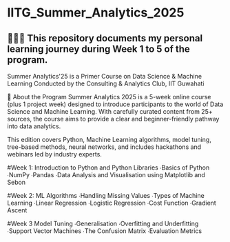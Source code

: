 # IITG_Summer_Analytics_2025

## 👨🏻‍💻 This repository documents my personal learning journey during Week 1 to 5 of the program.

Summer Analytics'25 is a Primer Course on Data Science & Machine Learning
Conducted by the Consulting & Analytics Club, IIT Guwahati

📘 About the Program
Summer Analytics 2025 is a 5-week online course (plus 1 project week) designed to introduce participants to the world of Data Science and Machine Learning. With carefully curated content from 25+ sources, the course aims to provide a clear and beginner-friendly pathway into data analytics.

This edition covers Python, Machine Learning algorithms, model tuning, tree-based methods, neural networks, and includes hackathons and webinars led by industry experts.

#Week 1: 
Introduction to Python and Python Libraries
∙Basics of Python
∙NumPy
∙Pandas
∙Data Analysis and Visualisation using Matplotlib and Sebon


#Week 2:
ML Algorithms
∙Handling Missing Values
∙Types of Machine Learning
∙Linear Regression
∙Logistic Regression
∙Cost Function
∙Gradient Ascent

#Week 3
Model Tuning
∙Generalisation
∙Overfitting and Underfitting
∙Support Vector Machines
∙The Confusion Matrix
∙Evaluation Metrics

